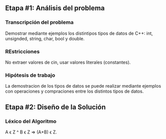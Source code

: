 ## Etapa #1: Análisis del problema

### Transcripción del problema
Demostrar mediante ejemplos los distintipos tipos de datos de C++: int, unsignded, string, char, bool y double. 
### REstricciones
No extraer valores de cin, usar valores literales (constantes).
### Hipótesis de trabajo
La demostracion de los tipos de datos se puede realizar mediante ejemplos con operaciones y compraciones entre los distintos tipos de datos.

## Etapa #2: Diseño de la Solución
### Léxico del Algoritmo
 A ϵ Z ^ B ϵ Z => (A+B) ϵ Z.

